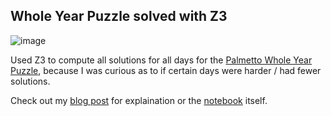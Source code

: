 ## Whole Year Puzzle solved with Z3

![image](https://github.com/user-attachments/assets/d50f0a94-04b2-46eb-b334-1718e3aba274)

Used Z3 to compute all solutions for all days for the [Palmetto Whole Year Puzzle](https://www.palmettopuzzleworks.net/product-page/the-whole-year-puzzle), because I was curious as to if certain days were harder / had fewer solutions. 

Check out my [blog post](https://jcrowell.net) for explaination or the [notebook](https://github.com/jcrowe6/whole-year-puzzle-z3/blob/master/yearsat.ipynb) itself.

